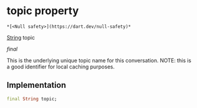 


# topic property




    *[<Null safety>](https://dart.dev/null-safety)*



[String](https://api.flutter.dev/flutter/dart-core/String-class.html) topic
  
_<span class="feature">final</span>_



<p>This is the underlying unique topic name for this conversation.
NOTE: this is a good identifier for local caching purposes.</p>



## Implementation

```dart
final String topic;
```







